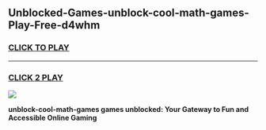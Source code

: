 
## Unblocked-Games-unblock-cool-math-games-Play-Free-d4whm
<h3>
<a href="https://premium76.site?title=unblock-cool-math-games&ref=22A">CLICK TO PLAY</a></h3>
<hr>

<h3>
<a href="https://premium76.site?title=unblock-cool-math-games&ref=22A">CLICK 2 PLAY</a>
  
</h3>

<a href="https://premium76.site?title=unblock-cool-math-games&ref=22A"><img src="https://clearcache.store/games.png"></a>


**unblock-cool-math-games games unblocked: Your Gateway to Fun and Accessible Online Gaming**
